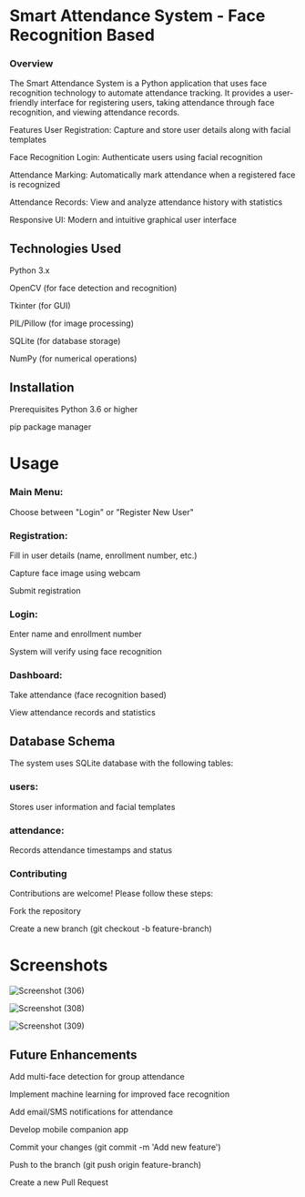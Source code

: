# Smart Attendance System - Face Recognition Based
### Overview
The Smart Attendance System is a Python application that uses face recognition technology to automate attendance tracking. It provides a user-friendly interface for registering users, taking attendance through face recognition, and viewing attendance records.

Features
User Registration: Capture and store user details along with facial templates

Face Recognition Login: Authenticate users using facial recognition

Attendance Marking: Automatically mark attendance when a registered face is recognized

Attendance Records: View and analyze attendance history with statistics

Responsive UI: Modern and intuitive graphical user interface

## Technologies Used
Python 3.x

OpenCV (for face detection and recognition)

Tkinter (for GUI)

PIL/Pillow (for image processing)

SQLite (for database storage)

NumPy (for numerical operations)

## Installation
Prerequisites
Python 3.6 or higher

pip package manager

# Usage
### Main Menu: 
Choose between "Login" or "Register New User"

### Registration:

Fill in user details (name, enrollment number, etc.)

Capture face image using webcam

Submit registration

### Login:

Enter name and enrollment number

System will verify using face recognition

### Dashboard:

Take attendance (face recognition based)

View attendance records and statistics

## Database Schema
The system uses SQLite database with the following tables:

### users: 
Stores user information and facial templates

### attendance:
Records attendance timestamps and status

### Contributing
Contributions are welcome! Please follow these steps:

Fork the repository

Create a new branch (git checkout -b feature-branch)


# Screenshots

![Screenshot (306)](https://github.com/user-attachments/assets/d3067c66-d9b6-40e0-97e2-5c4ef569ea67)

![Screenshot (308)](https://github.com/user-attachments/assets/3ae7b804-30fd-4b94-827c-f90f4c792fe8)


![Screenshot (309)](https://github.com/user-attachments/assets/06476f5f-51cc-403c-8109-c879cb96dd9a)


## Future Enhancements
Add multi-face detection for group attendance

Implement machine learning for improved face recognition

Add email/SMS notifications for attendance

Develop mobile companion app

Commit your changes (git commit -m 'Add new feature')

Push to the branch (git push origin feature-branch)

Create a new Pull Request
